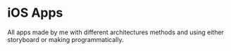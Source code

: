 # iOS Apps
 All apps made by me with different architectures methods and using either storyboard or making programmatically. 
